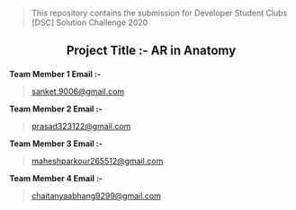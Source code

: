 
> This repository contains the submission for Developer Student Clubs [DSC] Solution Challenge 2020
## <p align="center"> Project Title :- AR in Anatomy </p>



**Team Member 1 Email :-**
> sanket.9006@gmail.com
          
**Team Member 2 Email :-**
> prasad323122@gmail.com
          
          
**Team Member 3 Email :-**
> maheshparkour265512@gmail.com
          
          
**Team Member 4 Email :-**
> chaitanyaabhang9299@gmail.com

